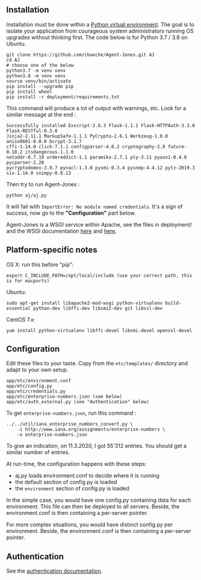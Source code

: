 Installation
------------

Installation must be done within a [Python virtual environment](http://www.virtualenv.org/). The goal is to isolate your application from courageous system administrators running OS upgrades without thinking first. The code below is for Python 3.7 / 3.8 on Ubuntu.

    git clone https://github.com/cbueche/Agent-Jones.git AJ
    cd AJ
    # choose one of the below
    python3.7 -m venv venv
    python3.8 -m venv venv
    source venv/bin/activate
    pip install --upgrade pip
    pip install wheel
    pip install -r deployment/requirements.txt

This command will produce a lot of output with warnings, etc. Look for a similar message at the end :

    Successfully installed Exscript-2.6.3 Flask-1.1.1 Flask-HTTPAuth-3.3.0 Flask-RESTful-0.3.8
    Jinja2-2.11.1 MarkupSafe-1.1.1 PyCrypto-2.6.1 Werkzeug-1.0.0 aniso8601-8.0.0 bcrypt-3.1.7
    cffi-1.14.0 click-7.1.1 configparser-4.0.2 cryptography-2.8 future-0.18.2 itsdangerous-1.1.0
    netaddr-0.7.19 ordereddict-1.1 paramiko-2.7.1 ply-3.11 pyasn1-0.4.8 pycparser-2.20
    pycryptodomex-3.9.7 pynacl-1.3.0 pysmi-0.3.4 pysnmp-4.4.12 pytz-2019.3 six-1.14.0 snimpy-0.8.13

Then try to run Agent-Jones :

    python aj/aj.py

It will fail with `ImportError: No module named credentials`. It's a sign of success, now go to the **"Configuration"** part below.

Agent-Jones is a WSGI service within Apache, see the files in deployment/ and the WSGI documentation [here](https://github.com/GrahamDumpleton/mod_wsgi) and [here](http://modwsgi.readthedocs.io/en/develop/).

Platform-specific notes
-----------------------

OS X: run this before "pip":

    export C_INCLUDE_PATH=/opt/local/include (use your correct path, this is for macports)

Ubuntu:

    sudo apt-get install libapache2-mod-wsgi python-virtualenv build-essential python-dev libffi-dev libsmi2-dev git libssl-dev

CentOS 7.x:

    yum install python-virtualenv libffi-devel libsmi-devel openssl-devel

Configuration
-------------

Edit these files to your taste. Copy from the `etc/templates/` directory and adapt to your own setup.

	app/etc/environment.conf
    app/etc/config.py
    app/etc/credentials.py
    app/etc/enterprise-numbers.json (see below)
    app/etc/auth_external.py (see "Authentication" below)

To get `enterprise-numbers.json`, run this command :

    ../../util/iana_enterprise_numbers_convert.py \
        -i http://www.iana.org/assignments/enterprise-numbers \
        -o enterprise-numbers.json

To give an indication, on 11.3.2020, I got 55'312 entries. You should get a similar number of entries.

At run-time, the configuration happens with these steps:

- aj.py loads environment.conf to decide where it is running
- the default section of config.py is loaded
- the `environment` section of config.py is loaded

In the simple case, you would have one config.py containing data for each environment. This file can then be deployed to all servers. Beside, the environment.conf is then containing a per-server pointer.

For more complex situations, you would have distinct config.py per environment. Beside, the environment.conf is then containing a per-server pointer.

Authentication
--------------

See the [authentication documentation](authentication.md).
